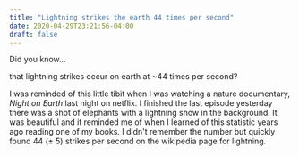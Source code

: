 ```yaml
---
title: "Lightning strikes the earth 44 times per second"
date: 2020-04-29T23:21:56-04:00
draft: false
---
```


Did you know...

that lightning strikes occur on earth at ~44 times per second?

I was reminded of this little tibit when I was watching a nature documentary, *Night on Earth* last night on netflix. I finished the last episode yesterday there was a shot of elephants with a lightning show in the background. It was beautiful and it reminded me of when I learned of this statistic years ago reading one of my books. I didn't remember the number but quickly found 44 (± 5) strikes per second on the wikipedia page for lightning.
